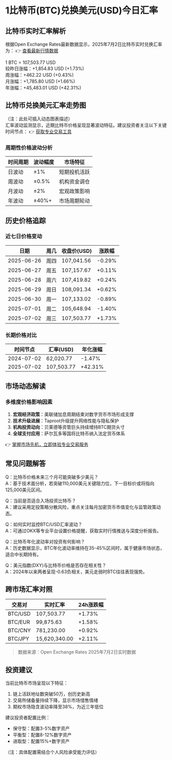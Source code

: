 # 1比特币(BTC)兑换美元(USD)今日汇率

## 比特币实时汇率解析

根据Open Exchange Rates最新数据显示，2025年7月2日比特币实时兑换汇率为：
👉 [查看最新行情数据](https://bit.ly/okx_welcome)

1 BTC = 107,503.77 USD  
较昨日涨幅：+1,854.83 USD (+1.73%)  
周涨幅：+462.22 USD (+0.43%)  
月涨幅：+1,785.80 USD (+1.66%)  
年涨幅：+45,483.01 USD (+42.31%)

## 比特币兑换美元汇率走势图

（注：此处可插入动态图表描述）  
汇率波动监测显示，近期比特币价格呈现显著波动特征。建议投资者关注以下关键时间节点：
👉 [获取专业交易工具](https://bit.ly/okx_welcome)

### 周期性价格波动分析

| 时间周期 | 波动幅度 | 市场特征 |
|---------|----------|----------|
| 日波动  | ±1%      | 短期投机活跃 |
| 周波动  | ±0.5%    | 机构资金调仓 |
| 月波动  | ±2%      | 宏观政策影响 |
| 年波动  | ±40%+    | 市场周期轮动 |

## 历史价格追踪

### 近七日价格变动
| 日期       | 周几   | 收盘价(USD) | 涨跌幅   |
|------------|--------|-------------|----------|
| 2025-06-26 | 周四   | 107,041.56  | -0.29%   |
| 2025-06-27 | 周五   | 107,157.67  | +0.11%   |
| 2025-06-28 | 周六   | 107,419.82  | +0.24%   |
| 2025-06-29 | 周日   | 108,091.34  | +0.62%   |
| 2025-06-30 | 周一   | 107,133.02  | -0.89%   |
| 2025-07-01 | 周二   | 105,648.94  | -1.40%   |
| 2025-07-02 | 周三   | 107,503.77  | +1.73%   |

### 长期价格对比
| 时间节点     | 汇率(USD) | 年化涨幅   |
|--------------|-----------|------------|
| 2024-07-02   | 62,020.77 | -1.47%     |
| 2025-07-02   | 107,503.77| +42.31%    |

## 市场动态解读

### 多维度价格影响因素
1. **宏观经济政策**：美联储加息周期结束对数字货币市场形成支撑
2. **技术升级进展**：Taproot升级提升网络性能与隐私保护
3. **机构投资动向**：贝莱德等资管巨头持续增持BTC期货头寸
4. **全球支付应用**：萨尔瓦多等国将比特币纳入法定货币体系

👉 [掌握市场先机，立即体验专业交易服务](https://bit.ly/okx_welcome)

## 常见问题解答

Q：比特币价格未来三个月可能突破多少美元？  
A：基于技术面分析，若突破110,000美元关键阻力位，下一目标价或将指向125,000美元区间。

Q：当前是否适合入场投资比特币？  
A：建议采用定投策略分散风险，重点关注每月加密货币市值变化与监管政策动态。

Q：如何实时监控BTC/USD汇率波动？  
A：可通过OKX等专业平台设置价格提醒，获取实时行情推送与深度分析报告。

Q：比特币年化波动率对投资有何影响？  
A：历史数据显示，BTC年化波动率维持在35-45%区间时，属于健康市场状态，适合中长期持有。

Q：美元指数(DXY)与比特币价格是否存在相关性？  
A：2024年以来两者呈现-0.63负相关，美元走弱时BTC往往表现强势。

## 跨市场汇率对照

| 交易对   | 实时汇率       | 24h涨跌幅 |
|----------|----------------|-----------|
| BTC/USD  | 107,503.77     | +1.73%    |
| BTC/EUR  | 99,875.63      | +1.58%    |
| BTC/CNY  | 781,230.00     | +0.92%    |
| BTC/JPY  | 15,620,340.00  | +2.11%    |

> 数据来源：Open Exchange Rates 2025年7月2日实时数据

## 投资建议

当前比特币市场呈现以下特征：
1. 链上活跃地址数突破50万，创历史新高
2. 交易所储备量持续下降，显示市场惜售情绪
3. 期权市场隐含波动率降至38%，为近三年低位

建议投资者配置比例：
- 保守型：配置3-5%数字资产
- 平衡型：配置8-12%数字资产
- 进取型：配置15%+数字资产

（注：具体配置需结合个人风险承受能力评估）